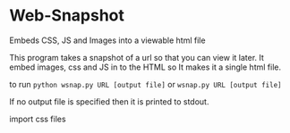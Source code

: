 Web-Snapshot
============

Embeds CSS, JS and Images into a viewable html file

This program takes a snapshot of a url so that you can view it later. It embed images, css and JS in to the HTML so It makes it a single html file.

to run `python wsnap.py URL [output file]` or `wsnap.py URL [output file]`

If no output file is specified then it is printed to stdout.

import css files
